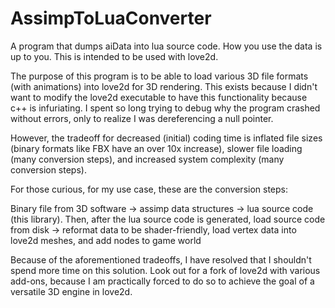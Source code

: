 # AssimpToLuaConverter
A program that dumps aiData into lua source code. How you use the data is up to you.
This is intended to be used with love2d.

The purpose of this program is to be able to load various 3D file formats (with animations) into love2d for 3D rendering.
This exists because I didn't want to modify the love2d executable to have this functionality because c++ is infuriating.
I spent so long trying to debug why the program crashed without errors, only to realize I was dereferencing a null pointer.

However, the tradeoff for decreased (initial) coding time is inflated file sizes (binary formats like FBX have an over 10x increase),
slower file loading (many conversion steps), and increased system complexity (many conversion steps).

For those curious, for my use case, these are the conversion steps:

Binary file from 3D software -> assimp data structures -> lua source code (this library).
Then, after the lua source code is generated,
load source code from disk -> 
reformat data to be shader-friendly, load vertex data into love2d meshes, and add nodes to game world

Because of the aforementioned tradeoffs, I have resolved that I shouldn't spend more time on this solution.
Look out for a fork of love2d with various add-ons, because I am practically forced to do so to achieve the goal of a versatile 3D engine in love2d.
